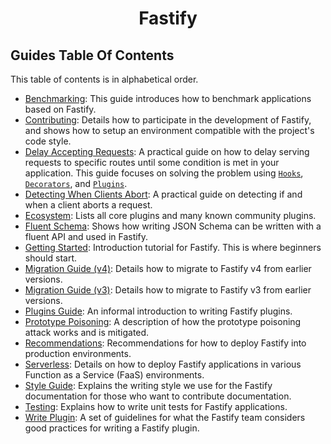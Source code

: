 <h1 align="center">Fastify</h1>

## Guides Table Of Contents

<a id="guides-toc"></a>

This table of contents is in alphabetical order.

-   [Benchmarking](./Benchmarking.md): This guide introduces how to benchmark
    applications based on Fastify.
-   [Contributing](./Contributing.md): Details how to participate in the
    development of Fastify, and shows how to setup an environment compatible with
    the project's code style.
-   [Delay Accepting Requests](./Delay-Accepting-Requests.md): A practical guide
    on how to delay serving requests to specific routes until some condition is
    met in your application. This guide focuses on solving the problem using
    [`Hooks`](../Reference/Hooks.md), [`Decorators`](../Reference/Decorators.md),
    and [`Plugins`](../Reference/Plugins.md).
-   [Detecting When Clients Abort](./Detecting-When-Clients-Abort.md): A
    practical guide on detecting if and when a client aborts a request.
-   [Ecosystem](./Ecosystem.md): Lists all core plugins and many known community
    plugins.
-   [Fluent Schema](./Fluent-Schema.md): Shows how writing JSON Schema can be
    written with a fluent API and used in Fastify.
-   [Getting Started](./Getting-Started.md): Introduction tutorial for Fastify.
    This is where beginners should start.
-   [Migration Guide (v4)](./Migration-Guide-V4.md): Details how to migrate to
    Fastify v4 from earlier versions.
-   [Migration Guide (v3)](./Migration-Guide-V3.md): Details how to migrate to
    Fastify v3 from earlier versions.
-   [Plugins Guide](./Plugins-Guide.md): An informal introduction to writing
    Fastify plugins.
-   [Prototype Poisoning](./Prototype-Poisoning.md): A description of how the
    prototype poisoning attack works and is mitigated.
-   [Recommendations](./Recommendations.md): Recommendations for how to deploy
    Fastify into production environments.
-   [Serverless](./Serverless.md): Details on how to deploy Fastify applications
    in various Function as a Service (FaaS) environments.
-   [Style Guide](./Style-Guide.md): Explains the writing style we use for the
    Fastify documentation for those who want to contribute documentation.
-   [Testing](./Testing.md): Explains how to write unit tests for Fastify
    applications.
-   [Write Plugin](./Write-Plugin.md): A set of guidelines for what the Fastify
    team considers good practices for writing a Fastify plugin.

